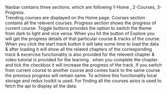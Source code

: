Navbar contains three sections. which are following  1-Home , 2-Courses, 3-Progress.  
Trending courses are displayed on the Home page.
Courses section contains all the relevent courses.
Progress section shows the progress of current course.
Toggle buttons provides the option to switch the theme from dark to light and vice versa.
When you hit the button of Explore you will get the progress details of that particular course & tracks of the course. When you click the start track button it will take some time to load the data & after loading it will show all the related chapters of the corresponding track & excercise functionality is also provided for the relevent chapter & video tutorial is provided for the learning . when you complete the chapter and tick the checkbox it will increase the progress of the track. 
If you switch from current course to another course and comes back to the same course the previous progress will remain same. To achieve this functionality local storage and redux toolkit is used.
For finding all the courses axios is used to fetch the api to display all the data.  
